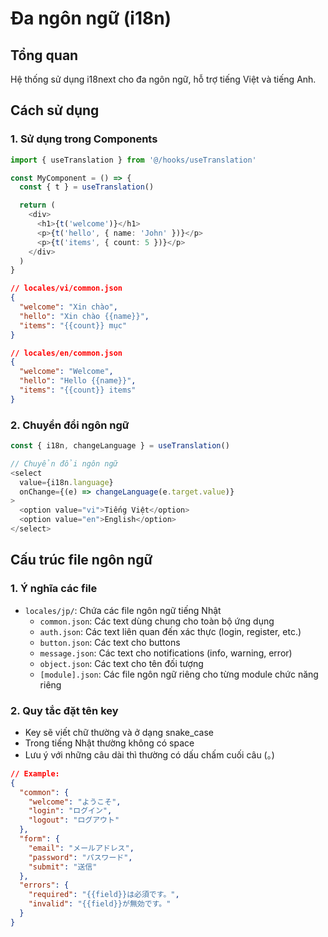 # Đa ngôn ngữ (i18n)

## Tổng quan

Hệ thống sử dụng i18next cho đa ngôn ngữ, hỗ trợ tiếng Việt và tiếng Anh.

## Cách sử dụng

### 1. Sử dụng trong Components

```typescript
import { useTranslation } from '@/hooks/useTranslation'

const MyComponent = () => {
  const { t } = useTranslation()

  return (
    <div>
      <h1>{t('welcome')}</h1>
      <p>{t('hello', { name: 'John' })}</p>
      <p>{t('items', { count: 5 })}</p>
    </div>
  )
}
```

```json
// locales/vi/common.json
{
  "welcome": "Xin chào",
  "hello": "Xin chào {{name}}",
  "items": "{{count}} mục"
}

// locales/en/common.json
{
  "welcome": "Welcome",
  "hello": "Hello {{name}}",
  "items": "{{count}} items"
}
```

### 2. Chuyển đổi ngôn ngữ

```typescript
const { i18n, changeLanguage } = useTranslation()

// Chuyển đổi ngôn ngữ
<select
  value={i18n.language}
  onChange={(e) => changeLanguage(e.target.value)}
>
  <option value="vi">Tiếng Việt</option>
  <option value="en">English</option>
</select>
```

## Cấu trúc file ngôn ngữ

### 1. Ý nghĩa các file

- `locales/jp/`: Chứa các file ngôn ngữ tiếng Nhật
  - `common.json`: Các text dùng chung cho toàn bộ ứng dụng
  - `auth.json`: Các text liên quan đến xác thực (login, register, etc.)
  - `button.json`: Các text cho buttons
  - `message.json`: Các text cho notifications (info, warning, error)
  - `object.json`: Các text cho tên đối tượng
  - `[module].json`: Các file ngôn ngữ riêng cho từng module chức năng riêng

### 2. Quy tắc đặt tên key

- Key sẽ viết chữ thường và ở dạng snake_case
- Trong tiếng Nhật thường không có space
- Lưu ý với những câu dài thì thường có dấu chấm cuối câu (。)

```json
// Example:
{
  "common": {
    "welcome": "ようこそ",
    "login": "ログイン",
    "logout": "ログアウト"
  },
  "form": {
    "email": "メールアドレス",
    "password": "パスワード",
    "submit": "送信"
  },
  "errors": {
    "required": "{{field}}は必須です。",
    "invalid": "{{field}}が無効です。"
  }
}
```
